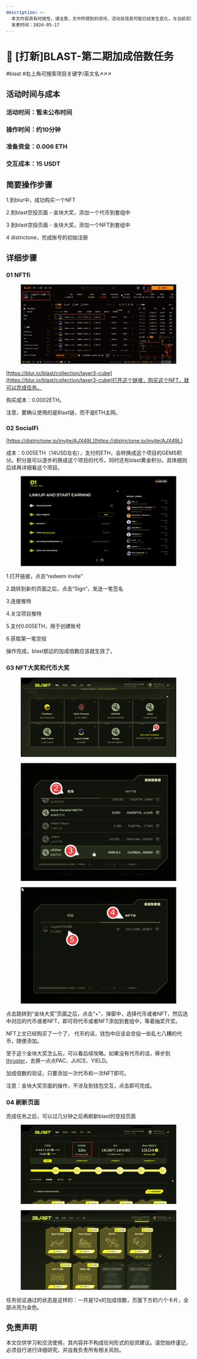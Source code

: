 ```yaml
---
description: >-
  本文内容具有时效性，请注意，文中所提到的资讯、活动及信息可能已经发生变化，与当前实际情况有所不同。我们建议您在做出任何决策之前，始终进行自主研究和验证。
  发表时间：2024-05-17
---
```


# 🥸 \[打新]BLAST-第二期加成倍数任务

\#blast #右上角可搜索项目关键字/英文名↗↗↗

## 活动时间与成本 <a href="#huo-dong-shi-jian-yu-cheng-ben" id="huo-dong-shi-jian-yu-cheng-ben"></a>

### **活动时间**：暂未公布时间

### **操作时间**：约10分钟

### **准备资金**：0.006 ETH

### **交互成本**：15 USDT

## 简要操作步骤 <a href="#jian-yao-cao-zuo-bu-zhou" id="jian-yao-cao-zuo-bu-zhou"></a>

1.到blur中，成功购买一个NFT

2.到blast空投页面 - 金块大奖，添加一个代币到套组中

3 到blast空投页面 - 金块大奖，添加一个NFT到套组中

4 districtone，完成账号的初始注册

## 详细步骤 <a href="#xiang-xi-bu-zhou" id="xiang-xi-bu-zhou"></a>

### **01 NFTfi**

<figure><img src="../../.gitbook/assets/image (12) (1).png" alt=""><figcaption></figcaption></figure>

[https://blur.io/blast/collection/layer3-cube](https://blur.io/blast/collection/layer3-cube)打开这个链接，购买这个NFT，就可以完成任务。

购买成本：0.0002ETH。

注意，要确认使用的是Blast链，而不是ETH主网。

### **02 SocialFi**

[https://districtone.io/invite/AJX49L](https://districtone.io/invite/AJX49L)

成本：0.005ETH（14USD左右），支付的ETH，会转换成这个项目的GEMS积分。积分是可以逐步的换成这个项目的代币，同时还有blast黄金积分。具体细则后续再详细看这个项目。

<figure><img src="../../.gitbook/assets/image (13) (1).png" alt=""><figcaption></figcaption></figure>

1.打开链接，点击“redeem invite”

2.跳转到新的页面之后，点击“Sign“，发送一笔签名

3.连接推特

4.关注项目推特

5.支付0.005ETH，用于创建账号

6.获取第一笔空投

操作完成，blast那边的加成倍数应该就生效了。

### **03 NFT大奖和代币大奖**

<figure><img src="../../.gitbook/assets/image (14).png" alt=""><figcaption></figcaption></figure>

<figure><img src="../../.gitbook/assets/image (15).png" alt=""><figcaption></figcaption></figure>

<figure><img src="../../.gitbook/assets/image (16).png" alt=""><figcaption></figcaption></figure>

点击跳转到“金块大奖”页面之后，点击“+”，弹窗中，选择代币或者NFT，然后选中对应的代币或者NFT，即可将代币或者NFT添加到套组中，等着抽奖开奖。

NFT上文已经购买了一个了， 代币的话，钱包中应该会空投一些乱七八糟的代币，随便添加。

至于这个金块大奖怎么玩，可以看后续攻略。如果没有代币的话，移步到[thruster](https://app.thruster.finance/)，去换一点点PAC、JUICE、YIELD。

加成倍数的验证，只要添加一次代币和一次NFT即可。

注意：金块大奖页面的操作，不涉及到钱包交互，点击即可完成。

### **04 刷新页面**

完成任务之后，可以过几分钟之后再刷新blast的空投页面

<figure><img src="../../.gitbook/assets/image (18).png" alt=""><figcaption></figcaption></figure>

<figure><img src="../../.gitbook/assets/image (19).png" alt=""><figcaption></figcaption></figure>



任务验证通过的状态是这样的：一共是12x的加成倍数，页面下方的六个卡片，全部点亮为金色。

## 免责声明 <a href="#mian-ze-sheng-ming" id="mian-ze-sheng-ming"></a>

本文仅供学习和交流使用，其内容并不构成任何形式的投资建议。请您始终谨记，必须自行进行详细研究，并自我负责所有相关风险。

